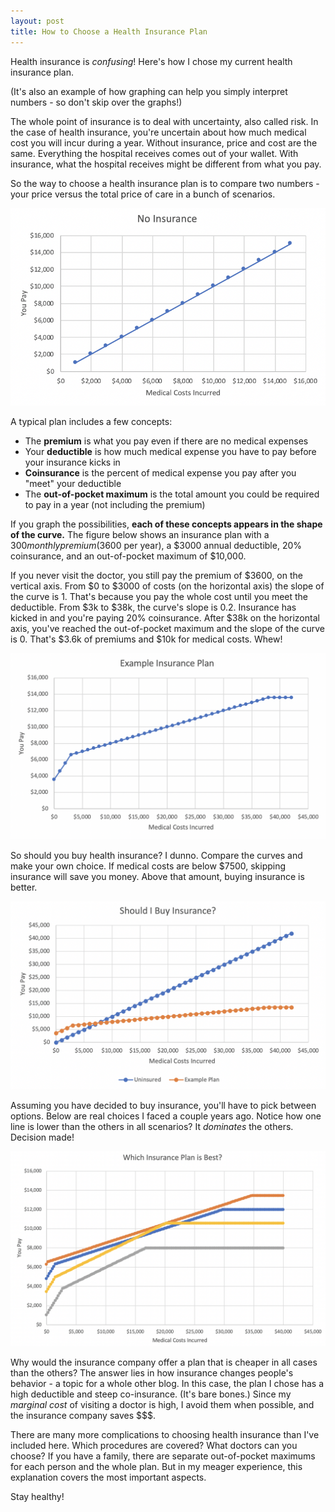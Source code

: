 ```yaml
---
layout: post
title: How to Choose a Health Insurance Plan
---
```


Health insurance is _confusing_! Here's how I chose my current health insurance plan. 

(It's also an example of how graphing can help you simply interpret numbers - so don't skip over the graphs!)

The whole point of insurance is to deal with uncertainty, also called risk. In the case of health insurance, you're uncertain about how much medical cost you will incur during a year. Without insurance, price and cost are the same. Everything the hospital receives comes out of your wallet. With insurance, what the hospital receives might be different from what you pay.

So the way to choose a health insurance plan is to compare two numbers - your price versus the total price of care in a bunch of scenarios.

![_config.yml](/images/Insurance1.png)

A typical plan includes a few concepts:
- The __premium__ is what you pay even if there are no medical expenses
- Your __deductible__ is how much medical expense you have to pay before your insurance kicks in
- __Coinsurance__ is the percent of medical expense you pay after you "meet" your deductible
- The __out-of-pocket maximum__ is the total amount you could be required to pay in a year (not including the premium)

If you graph the possibilities, __each of these concepts appears in the shape of the curve.__ The figure below shows an insurance plan with a $300 monthly premium ($3600 per year), a $3000 annual deductible, 20% coinsurance, and an out-of-pocket maximum of $10,000. 

If you never visit the doctor, you still pay the premium of $3600, on the vertical axis. From $0 to $3000 of costs (on the horizontal axis) the slope of the curve is 1. That's because you pay the whole cost until you meet the deductible. From $3k to $38k, the curve's slope is 0.2. Insurance has kicked in and you're paying 20% coinsurance. After $38k on the horizontal axis, you've reached the out-of-pocket maximum and the slope of the curve is 0. That's $3.6k of premiums and $10k for medical costs. Whew!

![_config.yml](/images/Insurance2.png)

So should you buy health insurance? I dunno. Compare the curves and make your own choice. If medical costs are below $7500, skipping insurance will save you money. Above that amount, buying insurance is better.

![_config.yml](/images/Insurance3.png)

Assuming you have decided to buy insurance, you'll have to pick between options. Below are real choices I faced a couple years ago. Notice how one line is lower than the others in all scenarios? It _dominates_ the others. Decision made!

![_config.yml](/images/Insurance4.png)

Why would the insurance company offer a plan that is cheaper in all cases than the others? The answer lies in how insurance changes people's behavior - a topic for a whole other blog. In this case, the plan I chose has a high deductible and steep co-insurance. (It's bare bones.) Since my _marginal cost_ of visiting a doctor is high, I avoid them when possible, and the insurance company saves $$$.

There are many more complications to choosing health insurance than I've included here. Which procedures are covered? What doctors can you choose? If you have a family, there are separate out-of-pocket maximums for each person and the whole plan. But in my meager experience, this explanation covers the most important aspects.

Stay healthy!

